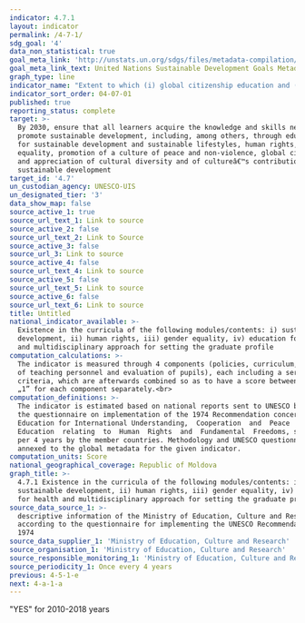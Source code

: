 ```yaml
---
indicator: 4.7.1
layout: indicator
permalink: /4-7-1/
sdg_goal: '4'
data_non_statistical: true
goal_meta_link: 'http://unstats.un.org/sdgs/files/metadata-compilation/Metadata-Goal-4.pdf'
goal_meta_link_text: United Nations Sustainable Development Goals Metadata (pdf 210kB)
graph_type: line
indicator_name: "Extent to which (i) global citizenship education and (ii) education for sustainable development, including gender equality and human rights, are mainstreamed at all levels in: (a) national education policies; (b) curricula; (c) teacher education; and (d)\_student assessment"
indicator_sort_order: 04-07-01
published: true
reporting_status: complete
target: >-
  By 2030, ensure that all learners acquire the knowledge and skills needed to
  promote sustainable development, including, among others, through education
  for sustainable development and sustainable lifestyles, human rights, gender
  equality, promotion of a culture of peace and non-violence, global citizenship
  and appreciation of cultural diversity and of cultureâ€™s contribution to
  sustainable development
target_id: '4.7'
un_custodian_agency: UNESCO-UIS
un_designated_tier: '3'
data_show_map: false
source_active_1: true
source_url_text_1: Link to source
source_active_2: false
source_url_text_2: Link to Source
source_active_3: false
source_url_3: Link to source
source_active_4: false
source_url_text_4: Link to source
source_active_5: false
source_url_text_5: Link to source
source_active_6: false
source_url_text_6: Link to source
title: Untitled
national_indicator_available: >-
  Existence in the curricula of the following modules/contents: i) sustainable
  development, ii) human rights, iii) gender equality, iv) education for health
  and multidisciplinary approach for setting the graduate profile
computation_calculations: >-
  The indicator is measured through 4 components (policies, curriculum, training
  of teaching personnel and evaluation of pupils), each including a series of
  criteria, which are afterwards combined so as to have a score between „0” and
  „1” for each component separately.<br>
computation_definitions: >-
  The indicator is estimated based on national reports sent to UNESCO based on
  the questionnaire on implementation of the 1974 Recommendation concerning
  Education for International Understanding,  Cooperation  and  Peace  and 
  Education  relating  to  Human  Rights  and  Fundamental  Freedoms, sent once
  per 4 years by the member countries. Methodology and UNESCO questionnaire are
  annexed to the global metadata for the given indicator.
computation_units: Score
national_geographical_coverage: Republic of Moldova
graph_title: >-
  4.7.1 Existence in the curricula of the following modules/contents: i)
  sustainable development, ii) human rights, iii) gender equality, iv) education
  for health and multidisciplinary approach for setting the graduate profile 
source_data_source_1: >-
  descriptive information of the Ministry of Education, Culture and Research,
  according to the questionnaire for implementing the UNESCO Recommendation
  1974 
source_data_supplier_1: 'Ministry of Education, Culture and Research'
source_organisation_1: 'Ministry of Education, Culture and Research'
source_responsible_monitoring_1: 'Ministry of Education, Culture and Research'
source_periodicity_1: Once every 4 years
previous: 4-5-1-e
next: 4-a-1-a
---
```

"YES" for 2010-2018 years
